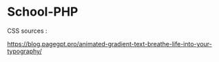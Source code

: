 # School-PHP





CSS sources : 

https://blog.pagegpt.pro/animated-gradient-text-breathe-life-into-your-typography/